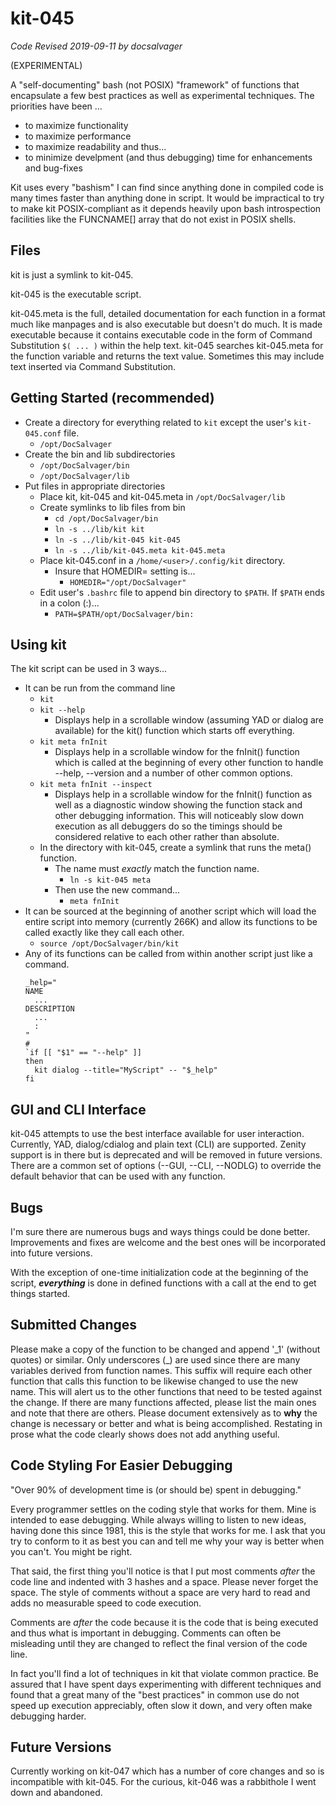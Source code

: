 # kit-045
*Code Revised 2019-09-11 by docsalvager*

(EXPERIMENTAL)

A "self-documenting" bash (not POSIX) "framework" of functions that encapsulate a few best practices as well as experimental techniques. The priorities have been ...
  - to maximize functionality
  - to maximize performance
  - to maximize readability and thus...
  - to minimize develpment (and thus debugging) time for enhancements and bug-fixes

Kit uses every "bashism" I can find since anything done in compiled code is many times faster than anything done in script. It would be impractical to try to make kit POSIX-compliant as it depends heavily upon bash introspection facilities like the FUNCNAME\[\] array that do not exist in POSIX shells.

## Files
  kit is just a symlink to kit-045.
  
  kit-045 is the executable script.
  
  kit-045.meta is the full, detailed documentation for each function in a format much like manpages and is also executable but doesn't do much. It is made executable because it contains executable code in the form of Command Substitution `$( ... )` within the help text. kit-045 searches kit-045.meta for the function variable and returns the text value. Sometimes this may include text inserted via Command Substitution.
  
## Getting Started (recommended)
  - Create a directory for everything related to `kit` except the user's `kit-045.conf` file.
    - `/opt/DocSalvager`
  - Create the bin and lib subdirectories
    - `/opt/DocSalvager/bin`
    - `/opt/DocSalvager/lib`
  - Put files in appropriate directories
    - Place kit, kit-045 and kit-045.meta in `/opt/DocSalvager/lib`
    - Create symlinks to lib files from bin
      - `cd /opt/DocSalvager/bin`
      - `ln -s ../lib/kit kit`
      - `ln -s ../lib/kit-045 kit-045`
      - `ln -s ../lib/kit-045.meta kit-045.meta`
    - Place kit-045.conf in a `/home/<user>/.config/kit` directory.
      - Insure that HOMEDIR= setting is...
        - `HOMEDIR="/opt/DocSalvager"`
    - Edit user's `.bashrc` file to append bin directory to `$PATH`. If `$PATH` ends in a colon (:)...
      - `PATH=$PATH/opt/DocSalvager/bin:`

## Using kit
The kit script can be used in 3 ways...
  - It can be run from the command line
    - `kit`
    - `kit --help`
      - Displays help in a scrollable window (assuming YAD or dialog are available) for the kit() function which starts off everything.
    - `kit meta fnInit`
      - Displays help in a scrollable window for the fnInit() function which is called at the beginning of every other function to handle --help, --version and a number of other common options.
    - `kit meta fnInit --inspect`
      - Displays help in a scrollable window for the fnInit() function as well as a diagnostic window showing the function stack and other debugging information. This will noticeably slow down execution as all debuggers do so the timings should be considered relative to each other rather than absolute.
    - In the directory with kit-045, create a symlink that runs the meta() function.
      - The name must _*exactly*_ match the function name.
        - `ln -s kit-045 meta`
      - Then use the new command...
        - `meta fnInit`
  - It can be sourced at the beginning of another script which will load the entire script into memory (currently 266K) and allow its functions to be called exactly like they call each other.
    - `source /opt/DocSalvager/bin/kit`
  - Any of its functions can be called from within another script just like a command.
    ~~~
    _help="
    NAME
      ...
    DESCRIPTION
      ...
      :
    "
    #
    `if [[ "$1" == "--help" ]]
    then
      kit dialog --title="MyScript" -- "$_help"
    fi
    ~~~

## GUI and CLI Interface
kit-045 attempts to use the best interface available for user interaction. Currently, YAD, dialog/cdialog and plain text (CLI) are supported. Zenity support is in there but is deprecated and will be removed in future versions. There are a common set of options (--GUI, --CLI, --NODLG) to override the default behavior that can be used with any function.

## Bugs
I'm sure there are numerous bugs and ways things could be done better. Improvements and fixes are welcome and the best ones will be incorporated into future versions.

With the exception of one-time initialization code at the beginning of the script, ***everything*** is done in defined functions with a call at the end to get things started.

## Submitted Changes
Please make a copy of the function to be changed and append '\_1' (without quotes) or similar. Only underscores (\_) are used since there are many variables derived from function names. This suffix will require each other function that calls this function to be likewise changed to use the new name. This will alert us to the other functions that need to be tested against the change. If there are many functions affected, please list the main ones and note that there are others. Please document extensively as to **why** the change is necessary or better and what is being accomplished. Restating in prose what the code clearly shows does not add anything useful.

## Code Styling For Easier Debugging
"Over 90% of development time is (or should be) spent in debugging."

Every programmer settles on the coding style that works for them. Mine is intended to ease debugging. While always willing to listen to new ideas, having done this since 1981, this is the style that works for me. I ask that you try to conform to it as best you can and tell me why your way is better when you can't. You might be right.

That said, the first thing you'll notice is that I put most comments _after_ the code line and indented with 3 hashes and a space. Please never forget the space. The style of comments without a space are very hard to read and adds no measurable speed to code execution.

Comments are _after_ the code because it is the code that is being executed and thus what is important in debugging. Comments can often be misleading until they are changed to reflect the final version of the code line.

In fact you'll find a lot of techniques in kit that violate common practice. Be assured that I have spent days experimenting with different techniques and found that a great many of the "best practices" in common use do not speed up execution appreciably, often slow it down, and very often make debugging harder.

## Future Versions
Currently working on kit-047 which has a number of core changes and so is incompatible with kit-045. For the curious, kit-046 was a rabbithole I went down and abandoned.
